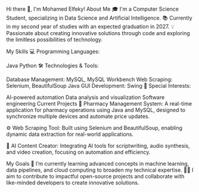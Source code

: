 Hi there 👋, I'm Mohamed Elfeky!
About Me
🎓 I'm a Computer Science Student, specializing in Data Science and Artificial Intelligence.
📚 Currently in my second year of studies with an expected graduation in 2027.
💡 Passionate about creating innovative solutions through code and exploring the limitless possibilities of technology.

My Skills
💻 Programming Languages:

Java
Python
🛠️ Technologies & Tools:

Database Management: MySQL, MySQL Workbench
Web Scraping: Selenium, BeautifulSoup
Java GUI Development: Swing
🌟 Special Interests:

AI-powered automation
Data analysis and visualization
Software engineering
Current Projects
🚀 Pharmacy Management System:
A real-time application for pharmacy operations using Java and MySQL, designed to synchronize multiple devices and automate price updates.

⚙️ Web Scraping Tool:
Built using Selenium and BeautifulSoup, enabling dynamic data extraction for real-world applications.

🎥 AI Content Creator:
Integrating AI tools for scriptwriting, audio synthesis, and video creation, focusing on automation and efficiency.

My Goals
🌱 I’m currently learning advanced concepts in machine learning, data pipelines, and cloud computing to broaden my technical expertise.
👨‍💻 I aim to contribute to impactful open-source projects and collaborate with like-minded developers to create innovative solutions.
